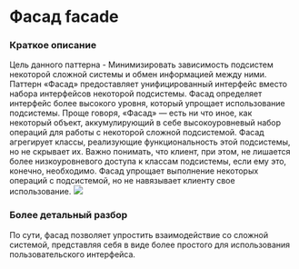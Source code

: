 # Фасад facade
### Краткое описание
Цель данного паттерна - Минимизировать зависимость подсистем некоторой сложной системы и обмен информацией между ними.
Паттерн «Фасад» предоставляет унифицированный интерфейс вместо набора интерфейсов некоторой подсистемы.
Фасад определяет интерфейс более высокого уровня, который упрощает использование подсистемы.
Проще говоря, «Фасад» — есть ни что иное, как некоторый объект, аккумулирующий в себе высокоуровневый
набор операций для работы с некоторой сложной подсистемой.
Фасад агрегирует классы, реализующие функциональность этой подсистемы, но не скрывает их.
Важно понимать, что клиент, при этом, не лишается более низкоуровневого доступа к классам подсистемы,
если ему это, конечно, необходимо.
Фасад упрощает выполнение некоторых операций с подсистемой, но не навязывает клиенту свое использование.
![](https://habrastorage.org/r/w1560/getpro/habr/post_images/049/2df/3bf/0492df3bf1fc55c520276c618815298a.jpg)

### Более детальный разбор
По сути, фасад позволяет упростить взаимодействие со сложной системой, представляя себя в виде более
простого для использования пользовательского интерфейса.



